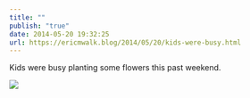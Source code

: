 ```yaml
---
title: ""
publish: "true"
date: 2014-05-20 19:32:25
url: https://ericmwalk.blog/2014/05/20/kids-were-busy.html
---
```


Kids were busy planting some flowers this past weekend.

![](https://ericmwalk.blog/uploads/2022/628fa22e41.jpg)